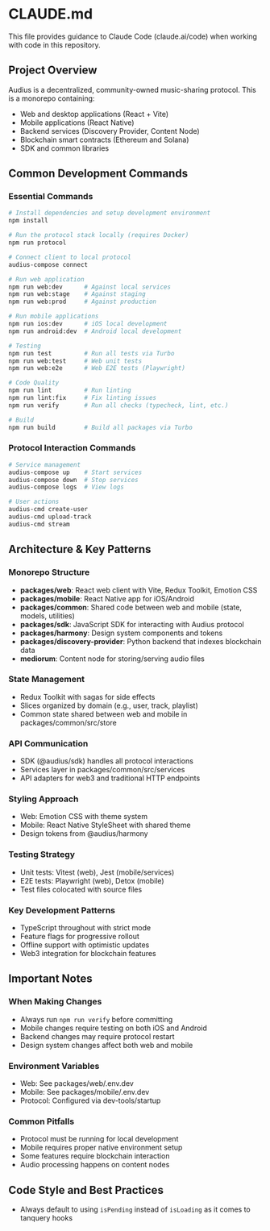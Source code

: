 # CLAUDE.md

This file provides guidance to Claude Code (claude.ai/code) when working with code in this repository.

## Project Overview

Audius is a decentralized, community-owned music-sharing protocol. This is a monorepo containing:

- Web and desktop applications (React + Vite)
- Mobile applications (React Native)
- Backend services (Discovery Provider, Content Node)
- Blockchain smart contracts (Ethereum and Solana)
- SDK and common libraries

## Common Development Commands

### Essential Commands

```bash
# Install dependencies and setup development environment
npm install

# Run the protocol stack locally (requires Docker)
npm run protocol

# Connect client to local protocol
audius-compose connect

# Run web application
npm run web:dev      # Against local services
npm run web:stage    # Against staging
npm run web:prod     # Against production

# Run mobile applications
npm run ios:dev      # iOS local development
npm run android:dev  # Android local development

# Testing
npm run test         # Run all tests via Turbo
npm run web:test     # Web unit tests
npm run web:e2e      # Web E2E tests (Playwright)

# Code Quality
npm run lint         # Run linting
npm run lint:fix     # Fix linting issues
npm run verify       # Run all checks (typecheck, lint, etc.)

# Build
npm run build        # Build all packages via Turbo
```

### Protocol Interaction Commands

```bash
# Service management
audius-compose up    # Start services
audius-compose down  # Stop services
audius-compose logs  # View logs

# User actions
audius-cmd create-user
audius-cmd upload-track
audius-cmd stream
```

## Architecture & Key Patterns

### Monorepo Structure

- **packages/web**: React web client with Vite, Redux Toolkit, Emotion CSS
- **packages/mobile**: React Native app for iOS/Android
- **packages/common**: Shared code between web and mobile (state, models, utilities)
- **packages/sdk**: JavaScript SDK for interacting with Audius protocol
- **packages/harmony**: Design system components and tokens
- **packages/discovery-provider**: Python backend that indexes blockchain data
- **mediorum**: Content node for storing/serving audio files

### State Management

- Redux Toolkit with sagas for side effects
- Slices organized by domain (e.g., user, track, playlist)
- Common state shared between web and mobile in packages/common/src/store

### API Communication

- SDK (@audius/sdk) handles all protocol interactions
- Services layer in packages/common/src/services
- API adapters for web3 and traditional HTTP endpoints

### Styling Approach

- Web: Emotion CSS with theme system
- Mobile: React Native StyleSheet with shared theme
- Design tokens from @audius/harmony

### Testing Strategy

- Unit tests: Vitest (web), Jest (mobile/services)
- E2E tests: Playwright (web), Detox (mobile)
- Test files colocated with source files

### Key Development Patterns

- TypeScript throughout with strict mode
- Feature flags for progressive rollout
- Offline support with optimistic updates
- Web3 integration for blockchain features

## Important Notes

### When Making Changes

- Always run `npm run verify` before committing
- Mobile changes require testing on both iOS and Android
- Backend changes may require protocol restart
- Design system changes affect both web and mobile

### Environment Variables

- Web: See packages/web/.env.dev
- Mobile: See packages/mobile/.env.dev
- Protocol: Configured via dev-tools/startup

### Common Pitfalls

- Protocol must be running for local development
- Mobile requires proper native environment setup
- Some features require blockchain interaction
- Audio processing happens on content nodes

## Code Style and Best Practices

- Always default to using `isPending` instead of `isLoading` as it comes to tanquery hooks